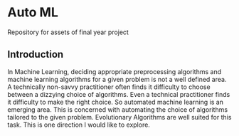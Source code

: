 # Auto ML

Repository for assets of final year project

## Introduction

In Machine Learning, deciding appropriate preprocessing algorithms and machine learning algorithms for a given problem is not a well defined area. A technically non-savvy practitioner often finds it difficulty to choose between a dizzying choice of algorithms. Even a technical practitioner finds it difficulty to make the right choice. So automated machine learning is an emerging area. This is concerned with automating the choice of algorithms tailored to the given problem. Evolutionary Algorithms are well suited for this task. This is one direction I would like to explore.